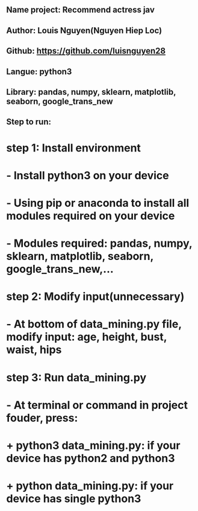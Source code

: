 ## Name project: Recommend actress jav

## Author: Louis Nguyen(Nguyen Hiep Loc)

## Github: https://github.com/luisnguyen28

## Langue: python3

## Library: pandas, numpy, sklearn, matplotlib, seaborn, google_trans_new

## Step to run:
# step 1: Install environment
#    - Install python3 on your device
#    - Using pip or anaconda to install all modules required on your device
#    - Modules required: pandas, numpy, sklearn, matplotlib, seaborn, google_trans_new,...
# step 2: Modify input(unnecessary)
#    - At bottom of data_mining.py file, modify input: age, height, bust, waist, hips
# step 3: Run data_mining.py
#    - At terminal or command in project fouder, press: 
#        + python3 data_mining.py: if your device has python2 and python3
#        + python data_mining.py: if your device has single python3
